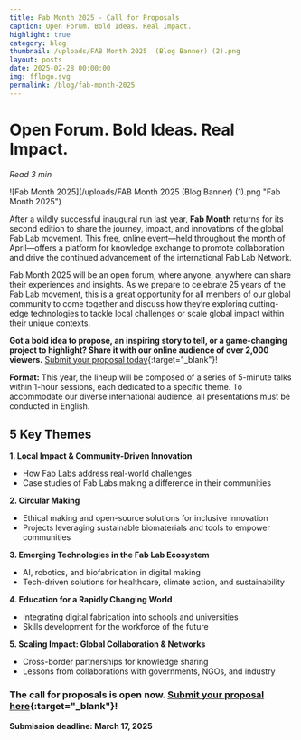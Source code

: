 ```yaml
---
title: Fab Month 2025 - Call for Proposals
caption: Open Forum. Bold Ideas. Real Impact.
highlight: true
category: blog
thumbnail: /uploads/FAB Month 2025  (Blog Banner) (2).png
layout: posts
date: 2025-02-28 00:00:00
img: fflogo.svg
permalink: /blog/fab-month-2025
---
```


# **Open Forum.** Bold Ideas. **Real Impact.**

*Read 3 min*

![Fab Month 2025](/uploads/FAB Month 2025  (Blog Banner) (1).png "Fab Month 2025")

After a wildly successful inaugural run last year, **Fab Month** returns for its second edition to share the journey, impact, and innovations of the global Fab Lab movement. This free, online event—held throughout the month of April—offers a platform for knowledge exchange to promote collaboration and drive the continued advancement of the international Fab Lab Network.

Fab Month 2025 will be an open forum, where anyone, anywhere can share their experiences and insights. As we prepare to celebrate 25 years of the Fab Lab movement, this is a great opportunity for all members of our global community to come together and discuss how they’re exploring cutting-edge technologies to tackle local challenges or scale global impact within their unique contexts.

**Got a bold idea to propose, an inspiring story to tell, or a game-changing project to highlight? Share it with our online audience of over 2,000 viewers.** [Submit your proposal today](https://docs.google.com/forms/d/e/1FAIpQLSf5IADPG7gBPotHb2pbbel4oLuch9LclDh6w4HwtD4RcsXAdA/viewform){:target="_blank"}!

**Format:** This year, the lineup will be composed of a series of 5-minute talks within 1-hour sessions, each dedicated to a specific theme. To accommodate our diverse international audience, all presentations must be conducted in English.

## 5 Key Themes
**1. Local Impact & Community-Driven Innovation**
- How Fab Labs address real-world challenges
- Case studies of Fab Labs making a difference in their communities

**2. Circular Making**
- Ethical making and open-source solutions for inclusive innovation
- Projects leveraging sustainable biomaterials and tools to empower communities

**3. Emerging Technologies in the Fab Lab Ecosystem**
- AI, robotics, and biofabrication in digital making
- Tech-driven solutions for healthcare, climate action, and sustainability

**4. Education for a Rapidly Changing World**
- Integrating digital fabrication into schools and universities
- Skills development for the workforce of the future

**5. Scaling Impact: Global Collaboration & Networks**
- Cross-border partnerships for knowledge sharing
- Lessons from collaborations with governments, NGOs, and industry

### The call for proposals is open now. [Submit your proposal here](https://docs.google.com/forms/d/e/1FAIpQLSf5IADPG7gBPotHb2pbbel4oLuch9LclDh6w4HwtD4RcsXAdA/viewform){:target="_blank"}!

**Submission deadline: March 17, 2025**
